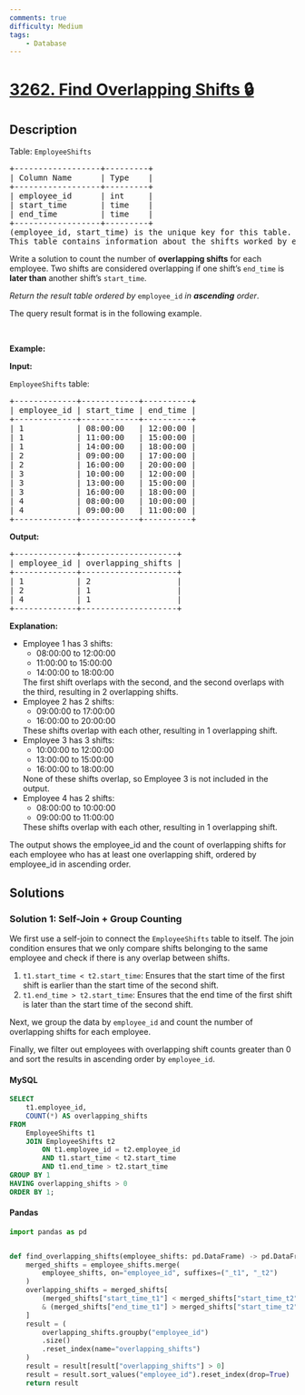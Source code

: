 ```yaml
---
comments: true
difficulty: Medium
tags:
    - Database
---
```


<!-- problem:start -->

# [3262. Find Overlapping Shifts 🔒](https://leetcode.com/problems/find-overlapping-shifts)

## Description

<!-- description:start -->

<p>Table: <code>EmployeeShifts</code></p>

<pre>
+------------------+---------+
| Column Name      | Type    |
+------------------+---------+
| employee_id      | int     |
| start_time       | time    |
| end_time         | time    |
+------------------+---------+
(employee_id, start_time) is the unique key for this table.
This table contains information about the shifts worked by employees, including the start and end times on a specific date.
</pre>

<p>Write a solution to count the number of <strong>overlapping shifts</strong> for each employee. Two shifts are considered overlapping if one shift&rsquo;s <code>end_time</code> is <strong>later than</strong> another shift&rsquo;s <code>start_time</code>.</p>

<p><em>Return the result table ordered by</em> <code>employee_id</code> <em>in <strong>ascending</strong> order</em>.</p>

<p>The query result format is in the following example.</p>

<p>&nbsp;</p>
<p><strong class="example">Example:</strong></p>

<div class="example-block">
<p><strong>Input:</strong></p>

<p><code>EmployeeShifts</code> table:</p>

<pre class="example-io">
+-------------+------------+----------+
| employee_id | start_time | end_time |
+-------------+------------+----------+
| 1           | 08:00:00   | 12:00:00 |
| 1           | 11:00:00   | 15:00:00 |
| 1           | 14:00:00   | 18:00:00 |
| 2           | 09:00:00   | 17:00:00 |
| 2           | 16:00:00   | 20:00:00 |
| 3           | 10:00:00   | 12:00:00 |
| 3           | 13:00:00   | 15:00:00 |
| 3           | 16:00:00   | 18:00:00 |
| 4           | 08:00:00   | 10:00:00 |
| 4           | 09:00:00   | 11:00:00 |
+-------------+------------+----------+
</pre>

<p><strong>Output:</strong></p>

<pre class="example-io">
+-------------+--------------------+
| employee_id | overlapping_shifts |
+-------------+--------------------+
| 1           | 2                  |
| 2           | 1                  |
| 4           | 1                  |
+-------------+--------------------+
</pre>

<p><strong>Explanation:</strong></p>

<ul>
	<li>Employee 1 has 3 shifts:
	<ul>
		<li>08:00:00 to 12:00:00</li>
		<li>11:00:00 to 15:00:00</li>
		<li>14:00:00 to 18:00:00</li>
	</ul>
	The first shift overlaps with the second, and the second overlaps with the third, resulting in 2 overlapping shifts.</li>
	<li>Employee 2 has 2 shifts:
	<ul>
		<li>09:00:00 to 17:00:00</li>
		<li>16:00:00 to 20:00:00</li>
	</ul>
	These shifts overlap with each other, resulting in 1 overlapping shift.</li>
	<li>Employee 3 has 3 shifts:
	<ul>
		<li>10:00:00 to 12:00:00</li>
		<li>13:00:00 to 15:00:00</li>
		<li>16:00:00 to 18:00:00</li>
	</ul>
	None of these shifts overlap, so Employee 3 is not included in the output.</li>
	<li>Employee 4 has 2 shifts:
	<ul>
		<li>08:00:00 to 10:00:00</li>
		<li>09:00:00 to 11:00:00</li>
	</ul>
	These shifts overlap with each other, resulting in 1 overlapping shift.</li>
</ul>

<p>The output shows the employee_id and the count of overlapping shifts for each employee who has at least one overlapping shift, ordered by employee_id in ascending order.</p>
</div>

<!-- description:end -->

## Solutions

<!-- solution:start -->

### Solution 1: Self-Join + Group Counting

We first use a self-join to connect the `EmployeeShifts` table to itself. The join condition ensures that we only compare shifts belonging to the same employee and check if there is any overlap between shifts.

1. `t1.start_time < t2.start_time`: Ensures that the start time of the first shift is earlier than the start time of the second shift.
2. `t1.end_time > t2.start_time`: Ensures that the end time of the first shift is later than the start time of the second shift.

Next, we group the data by `employee_id` and count the number of overlapping shifts for each employee.

Finally, we filter out employees with overlapping shift counts greater than $0$ and sort the results in ascending order by `employee_id`.

<!-- tabs:start -->

#### MySQL

```sql
SELECT
    t1.employee_id,
    COUNT(*) AS overlapping_shifts
FROM
    EmployeeShifts t1
    JOIN EmployeeShifts t2
        ON t1.employee_id = t2.employee_id
        AND t1.start_time < t2.start_time
        AND t1.end_time > t2.start_time
GROUP BY 1
HAVING overlapping_shifts > 0
ORDER BY 1;
```

#### Pandas

```python
import pandas as pd


def find_overlapping_shifts(employee_shifts: pd.DataFrame) -> pd.DataFrame:
    merged_shifts = employee_shifts.merge(
        employee_shifts, on="employee_id", suffixes=("_t1", "_t2")
    )
    overlapping_shifts = merged_shifts[
        (merged_shifts["start_time_t1"] < merged_shifts["start_time_t2"])
        & (merged_shifts["end_time_t1"] > merged_shifts["start_time_t2"])
    ]
    result = (
        overlapping_shifts.groupby("employee_id")
        .size()
        .reset_index(name="overlapping_shifts")
    )
    result = result[result["overlapping_shifts"] > 0]
    result = result.sort_values("employee_id").reset_index(drop=True)
    return result
```

<!-- tabs:end -->

<!-- solution:end -->

<!-- problem:end -->
